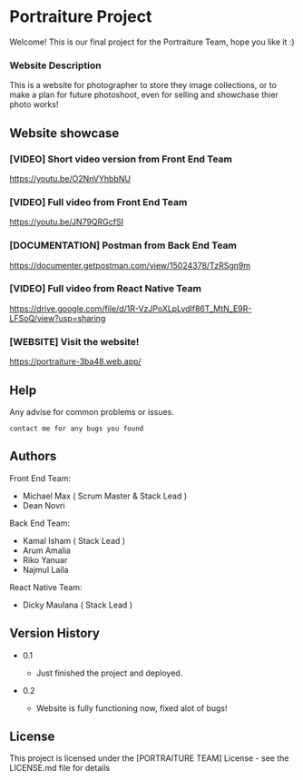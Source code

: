 # Portraiture Project

Welcome! This is our final project for the Portraiture Team, hope you like it :)

### Website Description

This is a website for photographer to store they image collections, or to make a plan for future photoshoot, even for selling and showchase thier photo works!

## Website showcase

### [VIDEO] Short video version from Front End Team
https://youtu.be/O2NnVYhbbNU

### [VIDEO] Full video from Front End Team
https://youtu.be/JN79QRGcfSI

### [DOCUMENTATION] Postman from Back End Team
https://documenter.getpostman.com/view/15024378/TzRSgn9m

### [VIDEO] Full video from React Native Team
https://drive.google.com/file/d/1R-VzJPoXLpLydlf86T_MtN_E9R-LFSoQ/view?usp=sharing

### [WEBSITE] Visit the website!
https://portraiture-3ba48.web.app/

## Help

Any advise for common problems or issues.
```
contact me for any bugs you found
```

## Authors

Front End Team:
- Michael Max ( Scrum Master & Stack Lead )
- Dean Novri

Back End Team:
- Kamal Isham ( Stack Lead )
- Arum Amalia
- Riko Yanuar
- Najmul Laila

React Native Team:
- Dicky Maulana ( Stack Lead )

## Version History

* 0.1
    * Just finished the project and deployed.

* 0.2
    * Website is fully functioning now, fixed alot of bugs!

## License

This project is licensed under the [PORTRAITURE TEAM] License - see the LICENSE.md file for details
